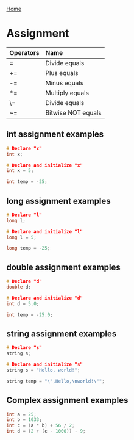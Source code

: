 [Home](https://github.com/puckowski/concert7)
    
# Assignment

| Operators | Name              |
|:----------|:------------------|
|\=         |Divide equals      |
|+=         |Plus equals        |
|-=         |Minus equals       |
|\*=        |Multiply equals    |
|\\=        |Divide equals      |
|~=         |Bitwise NOT equals |

## int assignment examples

```cpp
# Declare "x"
int x;

# Declare and initialize "x"
int x = 5;

int temp = -25;
```

## long assignment examples

```cpp
# Declare "l"
long l;

# Declare and initialize "l"
long l = 5;

long temp = -25;
```

## double assignment examples

```cpp
# Declare "d"
double d;

# Declare and initialize "d"
int d = 5.0;

int temp = -25.0;
```

## string assignment examples

```cpp
# Declare "s"
string s;

# Declare and initialize "s"
string s = "Hello, world!";

string temp = "\",Hello,\nworld!\"";
```

## Complex assignment examples

```cpp
int a = 25;
int b = 1033;
int c = (a * b) + 56 / 2;
int d = (2 + (c - 1000)) - 9;
```
